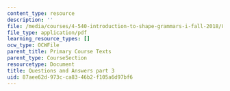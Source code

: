 ```yaml
---
content_type: resource
description: ''
file: /media/courses/4-540-introduction-to-shape-grammars-i-fall-2018/87aee62d973cca8346b2f105a6d97bf6_MIT4_540F18_qa3.pdf
file_type: application/pdf
learning_resource_types: []
ocw_type: OCWFile
parent_title: Primary Course Texts
parent_type: CourseSection
resourcetype: Document
title: Questions and Answers part 3
uid: 87aee62d-973c-ca83-46b2-f105a6d97bf6
---
```


